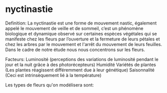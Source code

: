 # nyctinastie
Definition: La nyctinastie est une forme de mouvement nastic, également appelé le mouvement de veille et de sommeil, c’est un phénomène biologique et dynamique observé sur certaines espèces végétales qui se manifeste chez les fleurs par l’ouverture et la fermeture de leurs pétales et chez les arbres par le mouvement et l'arrêt du mouvement de leurs feuilles. 
Dans le cadre de notre étude nous nous concentrons sur les fleurs.

Facteurs: 
  Luminosité (perceptions des variations de luminosité pendant le jour et la nuit grâce à des photorécepteurs)
  Humidité
  Variétés de plantes (Les plantes réagissent différemment due à leur génétique)
  Saisonnalité (Ceci est intrinsèquement lié à la température)


Les types de fleurs qu'on modélisera sont:
